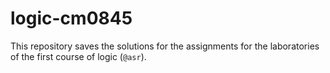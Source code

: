 # logic-cm0845

This repository saves the solutions for the assignments for the laboratories
of the first course of logic (`@asr`).